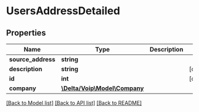 # UsersAddressDetailed

## Properties
Name | Type | Description | Notes
------------ | ------------- | ------------- | -------------
**source_address** | **string** |  | 
**description** | **string** |  | [optional] 
**id** | **int** |  | [optional] 
**company** | [**\Delta/Voip\Model\Company**](Company.md) |  | 

[[Back to Model list]](../README.md#documentation-for-models) [[Back to API list]](../README.md#documentation-for-api-endpoints) [[Back to README]](../README.md)


